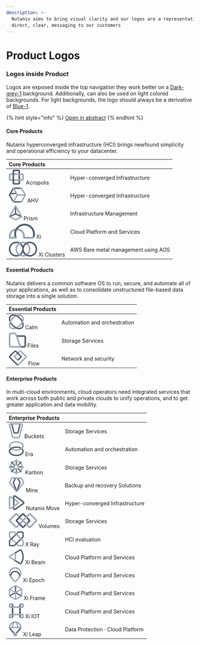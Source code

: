 ```yaml
---
description: >-
  Nutanix aims to bring visual clarity and our logos are a representation of a
  direct, clear, messaging to our customers
---
```


# Product Logos

### Logos inside Product

Logos are exposed inside the top navigation they work better on a [Dark-grey-1](../primitives/colors/#neutral-palette) background. Additionally, can also be used on light colored backgrounds. For light backgrounds, the logo should always be a derivative of [Blue-1](../primitives/colors/#blue-palette).

{% hint style="info" %}
[Open in abstract](https://share.goabstract.com/65f23b50-e26e-4fbd-81a1-63d840e5d466) 
{% endhint %}

#### 

#### Core Products

Nutanix hyperconverged infrastructure \(HCI\) brings newfound simplicity and operational efficiency to your datacenter.

| Core Products |  |
| :--- | :--- |
| ![](../.gitbook/assets/acropolis.svg) Acropolis | Hyper-converged Infrastructure |
| ![](../.gitbook/assets/ahv.svg) AHV | Hyper-converged Infrastructure |
| ![](../.gitbook/assets/prism_central.svg) Prism | Infrastructure Management |
| ![](../.gitbook/assets/xi.svg) Xi  | Cloud Platform and Services |
| ![](../.gitbook/assets/clusters.svg) Xi Clusters | AWS Bare metal management using AOS |

#### 

#### Essential Products

Nutanix delivers a common software OS to run, secure, and automate all of your applications, as well as to consolidate unstructured file-based data storage into a single solution.

| Essential Products |  |
| :--- | :--- |
| ![](../.gitbook/assets/calm.svg) Calm | Automation and orchestration |
| ![](../.gitbook/assets/files.svg) Files | Storage Services |
| ![](../.gitbook/assets/flow.svg) Flow | Network and security |

#### 

#### Enterprise Products

In multi-cloud environments, cloud operators need integrated services that work across both public and private clouds to unify operations, and to get greater application and data mobility.

| Enterprise Products |  |
| :--- | :--- |
| ![](../.gitbook/assets/buckets.svg) Buckets | Storage Services |
| ![](../.gitbook/assets/era.svg) Era | Automation and orchestration |
| ![](../.gitbook/assets/karbon.svg) Karbon | Storage Services |
| ![](../.gitbook/assets/mine.svg) Mine | Backup and recovery Solutions |
| ![](../.gitbook/assets/xtract.svg) Nutanix Move | Hyper-converged Infrastructure |
| ![](../.gitbook/assets/volumes.svg) Volumes | Storage Services |
| ![](../.gitbook/assets/x_ray.svg) X Ray | HCI evaluation |
| ![](../.gitbook/assets/beam.svg) Xi Beam | Cloud Platform and Services |
| ![](../.gitbook/assets/epoch.svg) Xi Epoch | Cloud Platform and Services |
| ![](../.gitbook/assets/frame.svg) Xi Frame | Cloud Platform and Services |
| ![](../.gitbook/assets/xi_iot.svg) Xi IOT | Cloud Platform and Services |
| ![](../.gitbook/assets/xi_leap.svg) Xi Leap | Data Protection · Cloud Platform |


